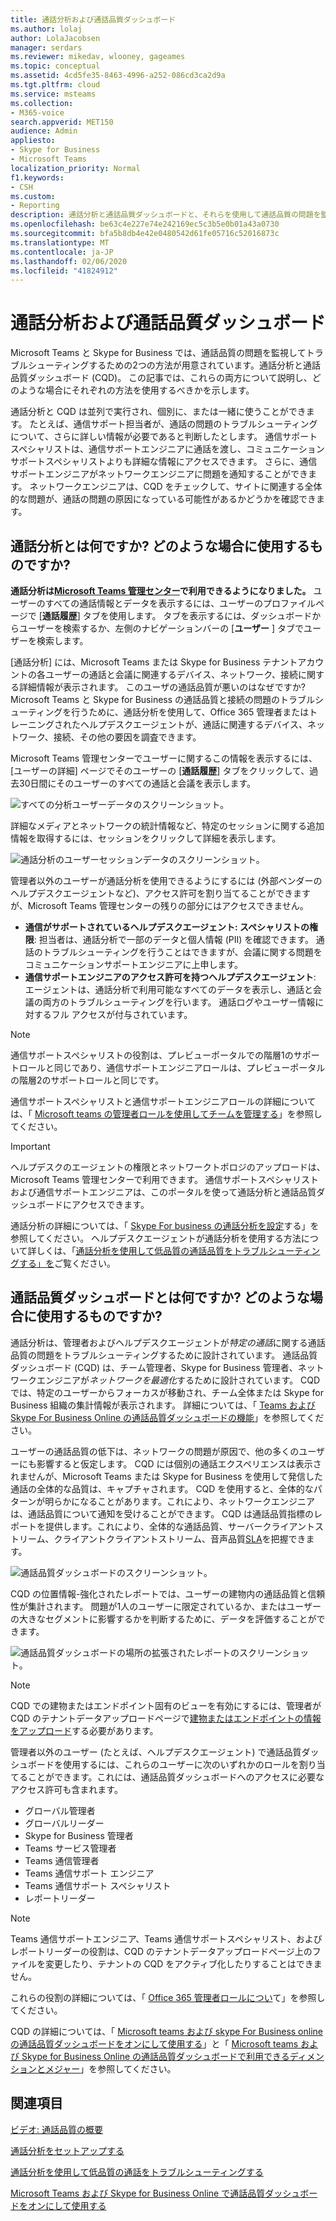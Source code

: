 ```yaml
---
title: 通話分析および通話品質ダッシュボード
ms.author: lolaj
author: LolaJacobsen
manager: serdars
ms.reviewer: mikedav, wlooney, gageames
ms.topic: conceptual
ms.assetid: 4cd5fe35-8463-4996-a252-086cd3ca2d9a
ms.tgt.pltfrm: cloud
ms.service: msteams
ms.collection:
- M365-voice
search.appverid: MET150
audience: Admin
appliesto:
- Skype for Business
- Microsoft Teams
localization_priority: Normal
f1.keywords:
- CSH
ms.custom:
- Reporting
description: 通話分析と通話品質ダッシュボードと、それらを使用して通話品質の問題を監視およびトラブルシューティングする場合について説明します。
ms.openlocfilehash: be63c4e227e74e242169ec5c3b5e0b01a43a0730
ms.sourcegitcommit: bfa5b8db4e42e0480542d61fe05716c52016873c
ms.translationtype: MT
ms.contentlocale: ja-JP
ms.lasthandoff: 02/06/2020
ms.locfileid: "41824912"
---
```

# <a name="call-analytics-and-call-quality-dashboard"></a>通話分析および通話品質ダッシュボード

Microsoft Teams と Skype for Business では、通話品質の問題を監視してトラブルシューティングするための2つの方法が用意されています。通話分析と通話品質ダッシュボード (CQD)。 この記事では、これらの両方について説明し、どのような場合にそれぞれの方法を使用するべきかを示します。

通話分析と CQD は並列で実行され、個別に、または一緒に使うことができます。 たとえば、通信サポート担当者が、通話の問題のトラブルシューティングについて、さらに詳しい情報が必要であると判断したとします。 通信サポートスペシャリストは、通信サポートエンジニアに通話を渡し、コミュニケーションサポートスペシャリストよりも詳細な情報にアクセスできます。 さらに、通信サポートエンジニアがネットワークエンジニアに問題を通知することができます。 ネットワークエンジニアは、CQD をチェックして、サイトに関連する全体的な問題が、通話の問題の原因になっている可能性があるかどうかを確認できます。

## <a name="whats-call-analytics-and-when-should-i-use-it"></a>通話分析とは何ですか? どのような場合に使用するものですか?

**通話分析は[Microsoft Teams 管理センター](https://admin.teams.microsoft.com)で利用できるようになりました。** ユーザーのすべての通話情報とデータを表示するには、ユーザーのプロファイルページで [**通話履歴**] タブを使用します。 タブを表示するには、ダッシュボードからユーザーを検索するか、左側のナビゲーションバーの [**ユーザー** ] タブでユーザーを検索します。

[通話分析] には、Microsoft Teams または Skype for Business テナントアカウントの各ユーザーの通話と会議に関連するデバイス、ネットワーク、接続に関する詳細情報が表示されます。 このユーザの通話品質が悪いのはなぜですか? Microsoft Teams と Skype for Business の通話品質と接続の問題のトラブルシューティングを行うために、通話分析を使用して、Office 365 管理者またはトレーニングされたヘルプデスクエージェントが、通話に関連するデバイス、ネットワーク、接続、その他の要因を調査できます。

Microsoft Teams 管理センターでユーザーに関するこの情報を表示するには、[ユーザーの詳細] ページでそのユーザーの [**通話履歴**] タブをクリックして、過去30日間にそのユーザーのすべての通話と会議を表示します。

![すべての分析ユーザーデータのスクリーンショット。](media/teams-difference-between-call-analytics-and-call-quality-dashboard-image1.png)

詳細なメディアとネットワークの統計情報など、特定のセッションに関する追加情報を取得するには、セッションをクリックして詳細を表示します。

![通話分析のユーザーセッションデータのスクリーンショット。](media/teams-difference-between-call-analytics-and-call-quality-dashboard-image2.png)

管理者以外のユーザーが通話分析を使用できるようにするには (外部ベンダーのヘルプデスクエージェントなど)、アクセス許可を割り当てることができますが、Microsoft Teams 管理センターの残りの部分にはアクセスできません。
  
- **通信がサポートされているヘルプデスクエージェント: スペシャリストの権限**: 担当者は、通話分析で一部のデータと個人情報 (PII) を確認できます。 通話のトラブルシューティングを行うことはできますが、会議に関する問題をコミュニケーションサポートエンジニアに上申します。
- **通信サポートエンジニアのアクセス許可を持つヘルプデスクエージェント**: エージェントは、通話分析で利用可能なすべてのデータを表示し、通話と会議の両方のトラブルシューティングを行います。 通話ログやユーザー情報に対するフル アクセスが付与されています。

> [!NOTE]
> 通信サポートスペシャリストの役割は、プレビューポータルでの階層1のサポートロールと同じであり、通信サポートエンジニアロールは、プレビューポータルの階層2のサポートロールと同じです。

通信サポートスペシャリストと通信サポートエンジニアロールの詳細については、「 [Microsoft teams の管理者ロールを使用してチームを管理する](using-admin-roles.md)」を参照してください。

> [!IMPORTANT]
> ヘルプデスクのエージェントの権限とネットワークトポロジのアップロードは、Microsoft Teams 管理センターで利用できます。 通信サポートスペシャリストおよび通信サポートエンジニアは、このポータルを使って通話分析と通話品質ダッシュボードにアクセスできます。

通話分析の詳細については、「 [Skype For business の通話分析を設定](set-up-call-analytics.md)する」を参照してください。 ヘルプデスクエージェントが通話分析を使用する方法について詳しくは、「[通話分析を使用して低品質の通話品質をトラブルシューティングする」を](use-call-analytics-to-troubleshoot-poor-call-quality.md)ご覧ください。
  
## <a name="whats-the-call-quality-dashboard-and-when-should-i-use-it"></a>通話品質ダッシュボードとは何ですか? どのような場合に使用するものですか?
  
通話分析は、管理者およびヘルプデスクエージェントが*特定の通話*に関する通話品質の問題をトラブルシューティングするために設計されています。 通話品質ダッシュボード (CQD) は、チーム管理者、Skype for Business 管理者、ネットワークエンジニアが*ネットワークを最適化*するために設計されています。 CQD では、特定のユーザーからフォーカスが移動され、チーム全体または Skype for Business 組織の集計情報が表示されます。 詳細については、「 [Teams および Skype For Business Online の通話品質ダッシュボードの機能](turning-on-and-using-call-quality-dashboard.md#BKMKFeaturesOfTheCQD)」を参照してください。
  
ユーザーの通話品質の低下は、ネットワークの問題が原因で、他の多くのユーザーにも影響すると仮定します。 CQD には個別の通話エクスペリエンスは表示されませんが、Microsoft Teams または Skype for Business を使用して発信した通話の全体的な品質は、キャプチャされます。 CQD を使用すると、全体的なパターンが明らかになることがあります。これにより、ネットワークエンジニアは、通話品質について通知を受けることができます。 CQD は通話品質指標のレポートを提供します。これにより、全体的な通話品質、サーバークライアントストリーム、クライアントクライアントストリーム、音声品質[SLA](https://go.microsoft.com/fwlink/p/?linkid=846252)を把握できます。
  
![通話品質ダッシュボードのスクリーンショット。](media/teams-difference-between-call-analytics-and-call-quality-dashboard-image3.png)

CQD の位置情報-強化されたレポートでは、ユーザーの建物内の通話品質と信頼性が集計されます。 問題が1人のユーザーに限定されているか、またはユーザーの大きなセグメントに影響するかを判断するために、データを評価することができます。

![通話品質ダッシュボードの場所の拡張されたレポートのスクリーンショット。](media/teams-difference-between-call-analytics-and-call-quality-dashboard-image4.png)

> [!NOTE]
> CQD での建物またはエンドポイント固有のビューを有効にするには、管理者が CQD のテナントデータアップロードページで[建物またはエンドポイントの情報をアップロード](turning-on-and-using-call-quality-dashboard.md#upload-tenant-data-information)する必要があります。

管理者以外のユーザー (たとえば、ヘルプデスクエージェント) で通話品質ダッシュボードを使用するには、これらのユーザーに次のいずれかのロールを割り当てることができます。これには、通話品質ダッシュボードへのアクセスに必要なアクセス許可も含まれます。

- グローバル管理者
- グローバルリーダー
- Skype for Business 管理者
- Teams サービス管理者
- Teams 通信管理者
- Teams 通信サポート エンジニア
- Teams 通信サポート スペシャリスト
- レポートリーダー

> [!NOTE]
> Teams 通信サポートエンジニア、Teams 通信サポートスペシャリスト、およびレポートリーダーの役割は、CQD のテナントデータアップロードページ上のファイルを変更したり、テナントの CQD をアクティブ化したりすることはできません。

これらの役割の詳細については、「 [Office 365 管理者ロールについ](/office365/admin/add-users/about-admin-roles)て」を参照してください。

CQD の詳細については、「 [Microsoft teams および skype For Business online の通話品質ダッシュボードをオンにして使用する](turning-on-and-using-call-quality-dashboard.md)」と「 [Microsoft teams および Skype for Business Online の通話品質ダッシュボードで利用できるディメンションとメジャー](dimensions-and-measures-available-in-call-quality-dashboard.md)」を参照してください。
  
## <a name="related-topics"></a>関連項目

[ビデオ: 通話品質の概要](https://aka.ms/teams-quality)

[通話分析をセットアップする](set-up-call-analytics.md)

[通話分析を使用して低品質の通話をトラブルシューティングする](use-call-analytics-to-troubleshoot-poor-call-quality.md)

[Microsoft Teams および Skype for Business Online で通話品質ダッシュボードをオンにして使用する](turning-on-and-using-call-quality-dashboard.md)
